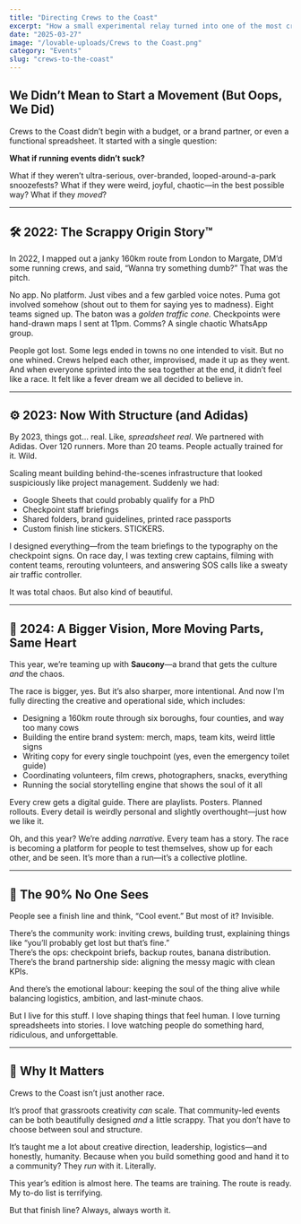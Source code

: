 ```yaml
---
title: "Directing Crews to the Coast"
excerpt: "How a small experimental relay turned into one of the most creative running events in the UK—what it took to grow it, and where it's going next."
date: "2025-03-27"
image: "/lovable-uploads/Crews to the Coast.png"
category: "Events"
slug: "crews-to-the-coast"
---
```


## We Didn’t Mean to Start a Movement (But Oops, We Did)

Crews to the Coast didn’t begin with a budget, or a brand partner, or even a functional spreadsheet. It started with a single question:

**What if running events didn’t suck?**

What if they weren’t ultra-serious, over-branded, looped-around-a-park snoozefests? What if they were weird, joyful, chaotic—in the best possible way? What if they *moved*?

---

## 🛠️ 2022: The Scrappy Origin Story™

In 2022, I mapped out a janky 160km route from London to Margate, DM’d some running crews, and said, “Wanna try something dumb?” That was the pitch.

No app. No platform. Just vibes and a few garbled voice notes. Puma got involved somehow (shout out to them for saying yes to madness). Eight teams signed up. The baton was a *golden traffic cone.* Checkpoints were hand-drawn maps I sent at 11pm. Comms? A single chaotic WhatsApp group.

People got lost. Some legs ended in towns no one intended to visit. But no one whined. Crews helped each other, improvised, made it up as they went. And when everyone sprinted into the sea together at the end, it didn’t feel like a race. It felt like a fever dream we all decided to believe in.

---

## ⚙️ 2023: Now With Structure (and Adidas)

By 2023, things got… real. Like, *spreadsheet real*. We partnered with Adidas. Over 120 runners. More than 20 teams. People actually trained for it. Wild.

Scaling meant building behind-the-scenes infrastructure that looked suspiciously like project management. Suddenly we had:
- Google Sheets that could probably qualify for a PhD
- Checkpoint staff briefings
- Shared folders, brand guidelines, printed race passports
- Custom finish line stickers. STICKERS.

I designed everything—from the team briefings to the typography on the checkpoint signs. On race day, I was texting crew captains, filming with content teams, rerouting volunteers, and answering SOS calls like a sweaty air traffic controller.

It was total chaos. But also kind of beautiful.

---

## 🎯 2024: A Bigger Vision, More Moving Parts, Same Heart

This year, we’re teaming up with **Saucony**—a brand that gets the culture *and* the chaos.

The race is bigger, yes. But it’s also sharper, more intentional. And now I’m fully directing the creative and operational side, which includes:
- Designing a 160km route through six boroughs, four counties, and way too many cows
- Building the entire brand system: merch, maps, team kits, weird little signs
- Writing copy for every single touchpoint (yes, even the emergency toilet guide)
- Coordinating volunteers, film crews, photographers, snacks, everything
- Running the social storytelling engine that shows the soul of it all

Every crew gets a digital guide. There are playlists. Posters. Planned rollouts. Every detail is weirdly personal and slightly overthought—just how we like it.

Oh, and this year? We’re adding *narrative.* Every team has a story. The race is becoming a platform for people to test themselves, show up for each other, and be seen. It’s more than a run—it’s a collective plotline.

---

## 🧠 The 90% No One Sees

People see a finish line and think, “Cool event.” But most of it? Invisible.

There’s the community work: inviting crews, building trust, explaining things like “you’ll probably get lost but that’s fine.”  
There’s the ops: checkpoint briefs, backup routes, banana distribution.  
There’s the brand partnership side: aligning the messy magic with clean KPIs.

And there’s the emotional labour: keeping the soul of the thing alive while balancing logistics, ambition, and last-minute chaos.

But I live for this stuff. I love shaping things that feel human. I love turning spreadsheets into stories. I love watching people do something hard, ridiculous, and unforgettable.

---

## 🏁 Why It Matters

Crews to the Coast isn’t just another race.

It’s proof that grassroots creativity *can* scale. That community-led events can be both beautifully designed *and* a little scrappy. That you don’t have to choose between soul and structure.

It’s taught me a lot about creative direction, leadership, logistics—and honestly, humanity. Because when you build something good and hand it to a community? They *run* with it. Literally.

This year’s edition is almost here. The teams are training. The route is ready. My to-do list is terrifying.  

But that finish line? Always, always worth it.